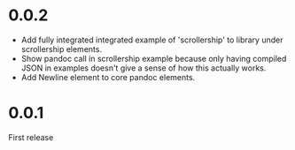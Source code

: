 # 0.0.2

* Add fully integrated integrated example of 'scrollership' to library under scrollership elements.
* Show pandoc call in scrollership example because only having compiled
  JSON in examples doesn't give a sense of how this actually works.
* Add Newline element to core pandoc elements.

# 0.0.1

First release